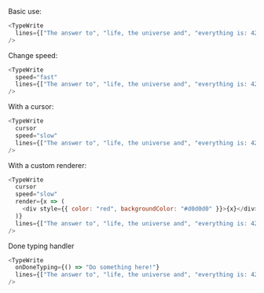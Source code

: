 Basic use:

```js
<TypeWrite
  lines={["The answer to", "life, the universe and", "everything is: 42"]}
/>
```

Change speed:

```js
<TypeWrite
  speed="fast"
  lines={["The answer to", "life, the universe and", "everything is: 42"]}
/>
```

With a cursor:

```js
<TypeWrite
  cursor
  speed="slow"
  lines={["The answer to", "life, the universe and", "everything is: 42"]}
/>
```

With a custom renderer:

```js
<TypeWrite
  cursor
  speed="slow"
  render={x => (
    <div style={{ color: "red", backgroundColor: "#d0d0d0" }}>{x}</div>
  )}
  lines={["The answer to", "life, the universe and", "everything is: 42"]}
/>
```

Done typing handler

```js
<TypeWrite
  onDoneTyping={() => "Do something here!"}
  lines={["The answer to", "life, the universe and", "everything is: 42"]}
/>
```
